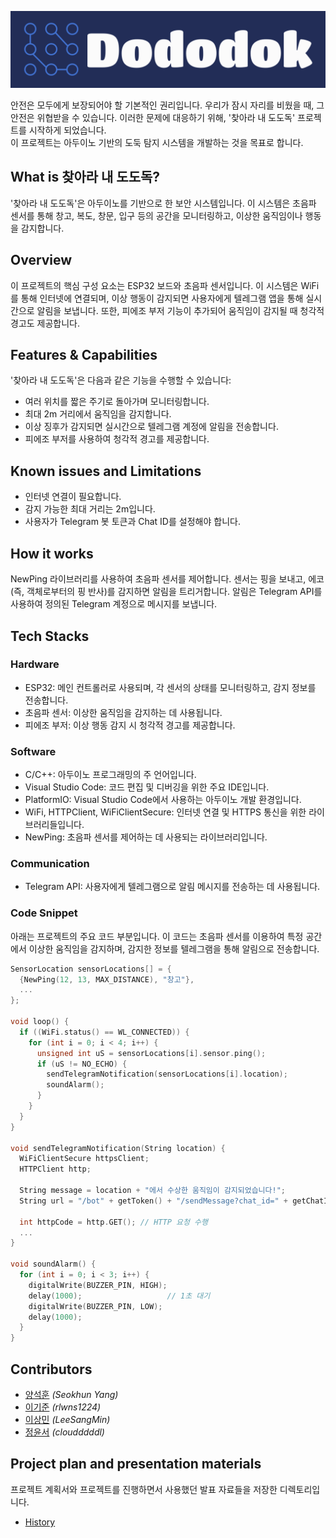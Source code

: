 <p align="center">
<img src="history/logo.png">
</p>

안전은 모두에게 보장되어야 할 기본적인 권리입니다. 우리가 잠시 자리를 비웠을 때, 그 안전은 위협받을 수 있습니다. 이러한 문제에 대응하기 위해, '찾아라 내 도도독' 프로젝트를 시작하게 되었습니다.  
이 프로젝트는 아두이노 기반의 도둑 탐지 시스템을 개발하는 것을 목표로 합니다.

## What is 찾아라 내 도도독?

'찾아라 내 도도독'은 아두이노를 기반으로 한 보안 시스템입니다. 이 시스템은 초음파 센서를 통해 창고, 복도, 창문, 입구 등의 공간을 모니터링하고, 이상한 움직임이나 행동을 감지합니다.

## Overview

이 프로젝트의 핵심 구성 요소는 ESP32 보드와 초음파 센서입니다. 이 시스템은 WiFi를 통해 인터넷에 연결되며, 이상 행동이 감지되면 사용자에게 텔레그램 앱을 통해 실시간으로 알림을 보냅니다. 또한, 피에조 부저 기능이 추가되어 움직임이 감지될 때 청각적 경고도 제공합니다.

## Features & Capabilities

'찾아라 내 도도독'은 다음과 같은 기능을 수행할 수 있습니다: 
- 여러 위치를 짧은 주기로 돌아가며 모니터링합니다.
- 최대 2m 거리에서 움직임을 감지합니다.
- 이상 징후가 감지되면 실시간으로 텔레그램 계정에 알림을 전송합니다.
- 피에조 부저를 사용하여 청각적 경고를 제공합니다.

## Known issues and Limitations

- 인터넷 연결이 필요합니다.
- 감지 가능한 최대 거리는 2m입니다.
- 사용자가 Telegram 봇 토큰과 Chat ID를 설정해야 합니다.

## How it works

NewPing 라이브러리를 사용하여 초음파 센서를 제어합니다. 센서는 핑을 보내고, 에코(즉, 객체로부터의 핑 반사)를 감지하면 알림을 트리거합니다. 알림은 Telegram API를 사용하여 정의된 Telegram 계정으로 메시지를 보냅니다.

## Tech Stacks

### Hardware

- ESP32: 메인 컨트롤러로 사용되며, 각 센서의 상태를 모니터링하고, 감지 정보를 전송합니다.
- 초음파 센서: 이상한 움직임을 감지하는 데 사용됩니다.
- 피에조 부저: 이상 행동 감지 시 청각적 경고를 제공합니다.

### Software

- C/C++: 아두이노 프로그래밍의 주 언어입니다.
- Visual Studio Code: 코드 편집 및 디버깅을 위한 주요 IDE입니다.
- PlatformIO: Visual Studio Code에서 사용하는 아두이노 개발 환경입니다.
- WiFi, HTTPClient, WiFiClientSecure: 인터넷 연결 및 HTTPS 통신을 위한 라이브러리들입니다.
- NewPing: 초음파 센서를 제어하는 데 사용되는 라이브러리입니다.

### Communication

- Telegram API: 사용자에게 텔레그램으로 알림 메시지를 전송하는 데 사용됩니다.

### Code Snippet

아래는 프로젝트의 주요 코드 부분입니다. 이 코드는 초음파 센서를 이용하여 특정 공간에서 이상한 움직임을 감지하며, 감지한 정보를 텔레그램을 통해 알림으로 전송합니다.

```C++
SensorLocation sensorLocations[] = {
  {NewPing(12, 13, MAX_DISTANCE), "창고"},
  ...
};

void loop() {
  if ((WiFi.status() == WL_CONNECTED)) {
    for (int i = 0; i < 4; i++) {
      unsigned int uS = sensorLocations[i].sensor.ping();
      if (uS != NO_ECHO) {
        sendTelegramNotification(sensorLocations[i].location);
        soundAlarm();
      }
    }
  }
}

void sendTelegramNotification(String location) {
  WiFiClientSecure httpsClient;
  HTTPClient http;

  String message = location + "에서 수상한 움직임이 감지되었습니다!";
  String url = "/bot" + getToken() + "/sendMessage?chat_id=" + getChatID() + "&text=" + message;
  
  int httpCode = http.GET(); // HTTP 요청 수행
  ...
}

void soundAlarm() {
  for (int i = 0; i < 3; i++) {
    digitalWrite(BUZZER_PIN, HIGH);
    delay(1000);                   // 1초 대기
    digitalWrite(BUZZER_PIN, LOW); 
    delay(1000);                   
  }
}
```

## Contributors
- [양석훈](https://github.com/Seokhun-Yang) *(Seokhun Yang)* <br>
- [이기준](https://github.com/rlwns1224) *(rlwns1224)* <br>
- [이상민](https://github.com/sladkt) *(LeeSangMin)* <br>
- [정윤서](https://github.com/cloudddddl) *(cloudddddl)* <br>

## Project plan and presentation materials

프로젝트 계획서와 프로젝트를 진행하면서 사용했던 발표 자료들을 저장한 디렉토리입니다.

- [History](./history)
